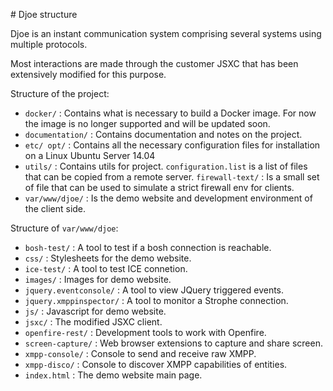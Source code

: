 # Djoe structure

Djoe is an instant communication system comprising several systems using multiple protocols.

Most interactions are made through the customer JSXC that has been extensively modified for this purpose.


Structure of the project:

* `docker/` : Contains what is necessary to build a Docker image. For now the image is no longer supported and will be updated soon.
* `documentation/` : Contains documentation and notes on the project.
* `etc/ opt/` : Contains all the necessary configuration files for installation on a Linux Ubuntu Server 14.04
* `utils/` : Contains utils for project. `configuration.list` is a list of files that can be copied from a remote server. 
`firewall-text/` : Is a small set of file that can be used to simulate a strict firewall env for clients.
* `var/www/djoe/` : Is the demo website and development environment of the client side.



Structure of `var/www/djoe`:

* `bosh-test/` : A tool to test if a bosh connection is reachable.
* `css/` : Stylesheets for the demo website.
* `ice-test/` : A tool to test ICE connetion. 
* `images/` : Images for demo website. 
* `jquery.eventconsole/` : A tool to view JQuery triggered events.  
* `jquery.xmppinspector/` : A tool to monitor a Strophe connection.  
* `js/` : Javascript for demo website.
* `jsxc/` : The modified JSXC client.
* `openfire-rest/` : Development tools to work with Openfire.
* `screen-capture/` : Web browser extensions to capture and share screen. 
* `xmpp-console/` : Console to send and receive raw XMPP. 
* `xmpp-disco/` : Console to discover XMPP capabilities of entities.
* `index.html` : The demo website main page. 